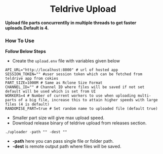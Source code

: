 <h1 align="center">Teldrive Upload</h1>

**Upload file parts concurrentlly  in multiple threads to get faster uploads.Default is 4.**
### How To Use

**Follow Below Steps**
- Create the `upload.env` file with variables given below

```shell
API_URL="http://localhost:8000" # url of hosted app
SESSION_TOKEN="" #user session token which can be fetched from teldrive app from cokies
PART_SIZE=1000M # Same as Rclone Size Format
CHANNEL_ID="" # Channel ID where files will be saved if not set default will be used which is set from UI
WORKERS=4 # Number of current workers to use when uploading multi-parts of a big file, increase this to attain higher speeds with large files (4 is default)
RANDOMISE_PART=true # Set random name to uploaded file (default true)
```
- Smaller part size will give max upload speed.
- Download release binary of teldrive upload from releases section.

```shell
./uploader -path "" -dest ""
```

- **-path**  here you can pass single file or folder path.
- **-dest** is remote output path where files will  be saved.
